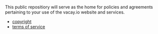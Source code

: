 This public repositiory will serve as the home for policies and agreements pertaining to your use of the vacay.io website and services.
* [copyright](https://github.com/vacay/legal/blob/master/copyright.md)
* [terms of service](https://github.com/vacay/legal/blob/master/terms.md)
